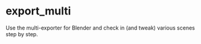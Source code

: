 export_multi
============

Use the multi-exporter for Blender and check in (and tweak) various scenes step by step.
